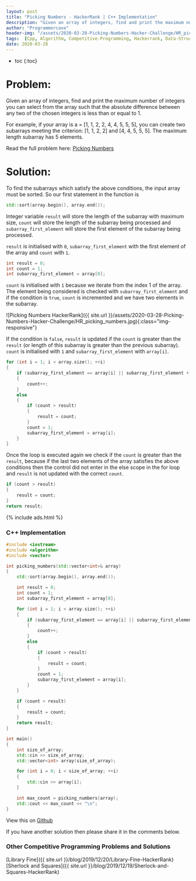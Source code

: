 ```yaml
---
layout: post
title: "Picking Numbers - HackerRank | C++ Implementation"
description: "Given an array of integers, find and print the maximum number of integers you can select from the array such that the absolute difference between any two of the chosen integers is less than or equal to 1. For example, if your array is a = [1, 1, 2, 2, 4, 4, 5, 5, 5], you can create two subarrays meeting the criterion: [1, 1, 2, 2] and [4, 4, 5, 5, 5]. The maximum length subarray has 5 elements."
author: "Programmercave"
header-img: "/assets/2020-03-28-Picking-Numbers-Hacker-Challenge/HR_picking_numbers.jpg"
tags:  [Cpp, Algorithm, Competitive-Programming, Hackerrank, Data-Structure]
date: 2020-03-28
---
```

* toc
{:toc}

<h1>Problem:</h1>

Given an array of integers, find and print the maximum number of integers you can select from the array such that the absolute difference between any two of the chosen integers is less than or equal to 1. 

For example, if your array is a = [1, 1, 2, 2, 4, 4, 5, 5, 5], you can create two subarrays meeting the criterion: [1, 1, 2, 2] and [4, 4, 5, 5, 5]. The maximum length subarray has 5 elements.

Read the full problem here: [Picking Numbers](https://www.hackerrank.com/challenges/picking-numbers/problem)

<h1>Solution:</h1>

To find the subarrays which satisfy the above conditions, the input array must be sorted. So our first statement in the function is

```cpp
std::sort(array.begin(), array.end());
```

Integer variable `result` will store the length of the subarray with maximum size, `count` will store the length of the subarray being processed and `subarray_first_element` will store the first element of the subarray being processed.

`result` is initialised with `0`, `subarray_first_element` with the first element of the array and `count` with `1`.

```cpp
int result = 0;
int count = 1;
int subarray_first_element = array[0];
```

`count` is initialised with `1` because we iterate from the index 1 of the array. The element being considered is checked with `subarray_first_element` and if the condition is `true`, `count` is incremented and we have two elements in the subarray.

![Picking Numbers HackerRank]({{ site.url }}/assets/2020-03-28-Picking-Numbers-Hacker-Challenge/HR_picking_numbers.jpg){:class="img-responsive"}

If the condition is `false`, `result` is updated if the `count` is greater than the `result` (or length of this subarray is greater than the previous subarray). `count` is initialised with `1` and `subarray_first_element` with `array[i]`.

```cpp
for (int i = 1; i < array.size(); ++i)
{
	if (subarray_first_element == array[i] || subarray_first_element + 1 == array[i])
	{
		count++;
	}
	else
	{
		if (count > result)
		{
			result = count;
		}
		count = 1;
		subarray_first_element = array[i];
	}
}
```

Once the loop is executed again we check if the `count` is greater than the `result`, because if the last two elements of the array satisfies the above conditions then the control did not enter in the else scope in the for loop and `result` is not updated with the correct `count`.

```cpp
if (count > result)
{
	result = count;
}
return result;
```

{% include ads.html %}<br/>

<h3>C++ Implementation</h3>

```cpp
#include <iostream>
#include <algorithm>
#include <vector>

int picking_numbers(std::vector<int>& array)
{
	std::sort(array.begin(), array.end());

	int result = 0;
	int count = 1;
	int subarray_first_element = array[0];

	for (int i = 1; i < array.size(); ++i)
	{
		if (subarray_first_element == array[i] || subarray_first_element + 1 == array[i])
		{
			count++;
		}
		else
		{
			if (count > result)
			{
				result = count;
			}
			count = 1;
			subarray_first_element = array[i];
		}
	}

	if (count > result)
	{
		result = count;
	}
	return result;
}

int main()
{
	int size_of_array;
	std::cin >> size_of_array;
	std::vector<int> array(size_of_array);

	for (int i = 0; i < size_of_array; ++i)
	{
		std::cin >> array[i];
	}

	int max_count = picking_numbers(array);
	std::cout << max_count << "\n";
}
```

View this on [Github](https://github.com/{{site.github_username}}/Competitive-Programming/blob/master/Hackerrank/Picking_Numbers.cpp)

If you have another solution then please share it in the comments below.

<h3>Other Competitive Programming Problems and Solutions</h3>
[Library Fine]({{ site.url }}/blog/2019/12/20/Library-Fine-HackerRank)<br/>
[Sherlock and Squares]({{ site.url }}/blog/2019/12/19/Sherlock-and-Squares-HackerRank)<br/>



